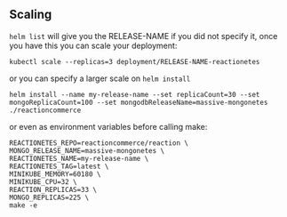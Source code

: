 ## Scaling

`helm list` will give you the RELEASE-NAME if you did not specify it,
once you have this you can scale your deployment:

```
kubectl scale --replicas=3 deployment/RELEASE-NAME-reactionetes
```

or you can specify a larger scale on `helm install`

```
helm install --name my-release-name --set replicaCount=30 --set mongoReplicaCount=100 --set mongodbReleaseName=massive-mongonetes ./reactioncommerce
```

or even as environment variables before calling make:

```
REACTIONETES_REPO=reactioncommerce/reaction \
MONGO_RELEASE_NAME=massive-mongonetes \
REACTIONETES_NAME=my-release-name \
REACTIONETES_TAG=latest \
MINIKUBE_MEMORY=60180 \
MINIKUBE_CPU=32 \
REACTION_REPLICAS=33 \
MONGO_REPLICAS=225 \
make -e
```
